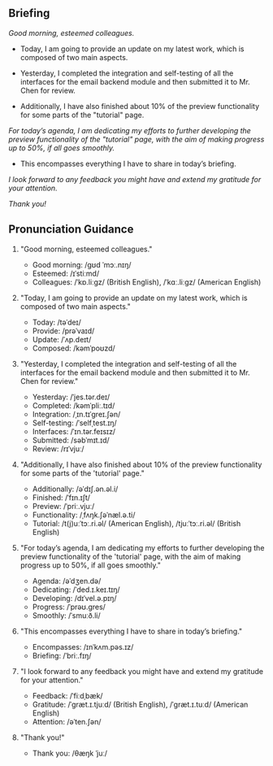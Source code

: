 ## Briefing

*Good morning, esteemed colleagues.*

- Today, I am going to provide an update on my latest work, which is composed of two main aspects.

- Yesterday, I completed the integration and self-testing of all the interfaces for the email backend module and then submitted it to Mr. Chen for review.

- Additionally, I have also finished about 10% of the preview functionality for some parts of the "tutorial" page.

*For today’s agenda, I am dedicating my efforts to further developing the preview functionality of the "tutorial" page, with the aim of making progress up to 50%, if all goes smoothly.*

- This encompasses everything I have to share in today’s briefing.

*I look forward to any feedback you might have and extend my gratitude for your attention.*

*Thank you!*

## Pronunciation Guidance
1. "Good morning, esteemed colleagues."
   - Good morning: /ɡʊd ˈmɔː.nɪŋ/
   - Esteemed: /ɪˈstiːmd/
   - Colleagues: /ˈkɒ.liːɡz/ (British English), /ˈkɑː.liːɡz/ (American English)

2. "Today, I am going to provide an update on my latest work, which is composed of two main aspects."
   - Today: /təˈdeɪ/
   - Provide: /prəˈvaɪd/
   - Update: /ˈʌp.deɪt/
   - Composed: /kəmˈpoʊzd/

3. "Yesterday, I completed the integration and self-testing of all the interfaces for the email backend module and then submitted it to Mr. Chen for review."
   - Yesterday: /ˈjes.tər.deɪ/
   - Completed: /kəmˈpliː.tɪd/
   - Integration: /ˌɪn.tɪˈɡreɪ.ʃən/
   - Self-testing: /ˈselfˌtest.ɪŋ/
   - Interfaces: /ˈɪn.tər.feɪsɪz/
   - Submitted: /səbˈmɪt.ɪd/
   - Review: /rɪˈvjuː/

4. "Additionally, I have also finished about 10% of the preview functionality for some parts of the 'tutorial' page."
   - Additionally: /əˈdɪʃ.ən.əl.i/
   - Finished: /ˈfɪn.ɪʃt/
   - Preview: /ˈpriː.vjuː/
   - Functionality: /ˌfʌŋk.ʃəˈnæl.ə.ti/
   - Tutorial: /t(j)uːˈtɔː.ri.əl/ (American English), /tjuːˈtɔː.ri.əl/ (British English)

5. "For today’s agenda, I am dedicating my efforts to further developing the preview functionality of the 'tutorial' page, with the aim of making progress up to 50%, if all goes smoothly."
   - Agenda: /əˈdʒen.də/
   - Dedicating: /ˈded.ɪ.keɪ.tɪŋ/
   - Developing: /dɪˈvel.ə.pɪŋ/
   - Progress: /ˈprəʊ.ɡres/
   - Smoothly: /ˈsmuːð.li/

6. "This encompasses everything I have to share in today’s briefing."
   - Encompasses: /ɪnˈkʌm.pəs.ɪz/
   - Briefing: /ˈbriː.fɪŋ/

7. "I look forward to any feedback you might have and extend my gratitude for your attention."
   - Feedback: /ˈfiːdˌbæk/
   - Gratitude: /ˈɡræt.ɪ.tjuːd/ (British English), /ˈɡræt.ɪ.tuːd/ (American English)
   - Attention: /əˈten.ʃən/

8. "Thank you!"
   - Thank you: /θæŋk ˈjuː/